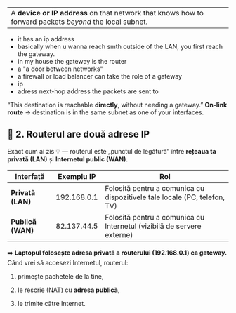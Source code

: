 
|                                                                                                         |
| ------------------------------------------------------------------------------------------------------- |
| A **device or IP address** on that network that knows how to forward packets _beyond_ the local subnet. |


- it has an ip address
- basically when u wanna reach smth outside of the LAN, you first reach the gateway. 
- in my house the gateway is the router
- a "a door between networks"
- a firewall or load balancer can take the role of a gateway
- ip 
- adress next-hop address the packets are sent to




“This destination is reachable **directly**, without needing a gateway.”
**On-link route** → destination is in the same subnet as one of your interfaces.




## 🧭 2. Routerul are **două adrese IP**

Exact cum ai zis 💡 — routerul este „punctul de legătură” între **rețeaua ta privată (LAN)** și **Internetul public (WAN)**.

| Interfață         | Exemplu IP  | Rol                                                                       |
| ----------------- | ----------- | ------------------------------------------------------------------------- |
| **Privată (LAN)** | 192.168.0.1 | Folosită pentru a comunica cu dispozitivele tale locale (PC, telefon, TV) |
| **Publică (WAN)** | 82.137.44.5 | Folosită pentru a comunica cu Internetul (vizibilă de servere externe)    |

➡️ **Laptopul folosește adresa privată a routerului (192.168.0.1) ca gateway.**  
Când vrei să accesezi Internetul, routerul:

1. primește pachetele de la tine,
    
2. le rescrie (NAT) cu **adresa publică**,
    
3. le trimite către Internet.